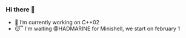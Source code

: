 ### Hi there 👋

- 🔭 I’m currently working on C++02
- :sleeping: I'm waiting @HADMARINE for Minishell, we start on february 1
